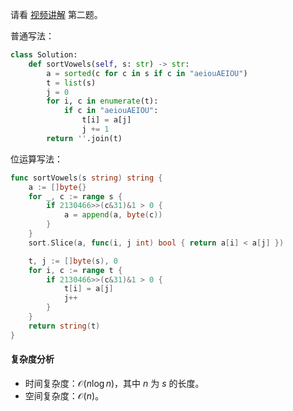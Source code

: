 请看 [视频讲解](https://www.bilibili.com/video/BV1AM4y1x7r4/) 第二题。

普通写法：

```py
class Solution:
    def sortVowels(self, s: str) -> str:
        a = sorted(c for c in s if c in "aeiouAEIOU")
        t = list(s)
        j = 0
        for i, c in enumerate(t):
            if c in "aeiouAEIOU":
                t[i] = a[j]
                j += 1
        return ''.join(t)
```

位运算写法：

```go
func sortVowels(s string) string {
	a := []byte{}
	for _, c := range s {
		if 2130466>>(c&31)&1 > 0 {
			a = append(a, byte(c))
		}
	}
	sort.Slice(a, func(i, j int) bool { return a[i] < a[j] })

	t, j := []byte(s), 0
	for i, c := range t {
		if 2130466>>(c&31)&1 > 0 {
			t[i] = a[j]
			j++
		}
	}
	return string(t)
}
```

#### 复杂度分析

- 时间复杂度：$\mathcal{O}(n\log n)$，其中 $n$ 为 $s$ 的长度。
- 空间复杂度：$\mathcal{O}(n)$。
